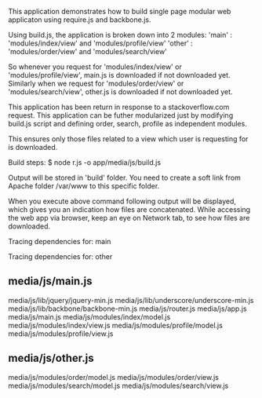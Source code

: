 This application demonstrates how to build single page modular web applicaton using require.js and backbone.js.

Using build.js, the application is broken down into 2 modules: 
'main' : 'modules/index/view' and 'modules/profile/view'
'other' : 'modules/order/view' and 'modules/search/view'

So whenever you request for 'modules/index/view' or 'modules/profile/view', main.js is downloaded if not downloaded yet.
Similarly when we request for 'modules/order/view' or 'modules/search/view', other.js is downloaded if not downloaded yet.

This application has been return in response to a stackoverflow.com request. 
This application can be futher modularized just by modifying build.js script and defining order, search, profile as independent modules.

This ensures only those files related to a view which user is requesting for is downloaded.

Build steps:
$ node r.js -o app/media/js/build.js

Output will be stored in 'build' folder. You need to create a soft link from Apache folder /var/www to this specific folder.

When you execute above command following output will be displayed, which gives you an indication how files are concatenated.
While accessing the web app via browser, keep an eye on Network tab, to see how files are downloaded.

Tracing dependencies for: main

Tracing dependencies for: other

media/js/main.js
----------------
media/js/lib/jquery/jquery-min.js
media/js/lib/underscore/underscore-min.js
media/js/lib/backbone/backbone-min.js
media/js/router.js
media/js/app.js
media/js/main.js
media/js/modules/index/model.js
media/js/modules/index/view.js
media/js/modules/profile/model.js
media/js/modules/profile/view.js

media/js/other.js
----------------
media/js/modules/order/model.js
media/js/modules/order/view.js
media/js/modules/search/model.js
media/js/modules/search/view.js
